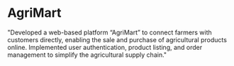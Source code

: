 # AgriMart
"Developed a web-based platform “AgriMart” to connect farmers with customers directly, enabling the sale and purchase of agricultural products online. Implemented user authentication, product listing, and order management to simplify the agricultural supply chain."
